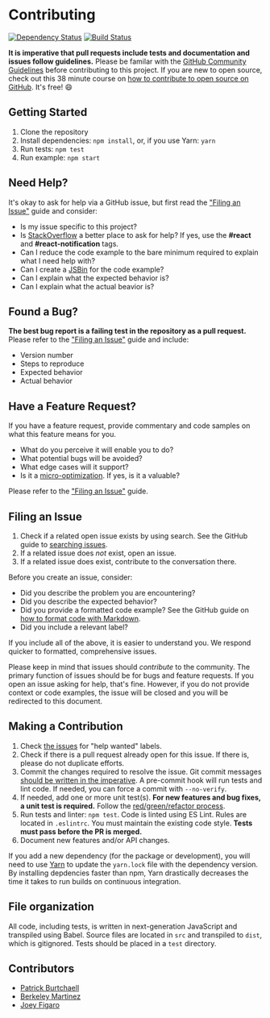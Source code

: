 # Contributing

[![Dependency Status](https://david-dm.org/pburtchaell/react-notification.svg)](https://david-dm.org/pburtchaell/react-notification) [![Build Status](https://travis-ci.org/pburtchaell/react-notification.svg)](https://travis-ci.org/pburtchaell/react-notification)

**It is imperative that pull requests include tests and documentation and issues follow guidelines.** Please be familar with the [GitHub Community Guidelines](https://help.github.com/articles/github-community-guidelines/) before contributing to this project. If you are new to open source, check out this 38 minute course on [how to contribute to open source on GitHub](https://egghead.io/courses/how-to-contribute-to-an-open-source-project-on-github). It's free! :smile:

## Getting Started

1. Clone the repository
2. Install dependencies: `npm install`, or, if you use Yarn: `yarn`
3. Run tests: `npm test`
4. Run example: `npm start`

## Need Help?

It's okay to ask for help via a GitHub issue, but first read the ["Filing an Issue"](#filing-an-issue) guide and consider:

* Is my issue specific to this project?
* Is [StackOverflow](http://stackoverflow.com/questions/ask) a better place to ask for help? If yes, use the **#react** and **#react-notification** tags.
* Can I reduce the code example to the bare minimum required to explain what I need help with?
* Can I create a [JSBin](https://jsbin.com/?html,output) for the code example?
* Can I explain what the expected behavior is?
* Can I explain what the actual beavior is?

## Found a Bug?

**The best bug report is a failing test in the repository as a pull request.** Please refer to the ["Filing an Issue"](#filing-an-issue) guide and include:

* Version number
* Steps to reproduce
* Expected behavior
* Actual behavior

## Have a Feature Request?

If you have a feature request, provide commentary and code samples on what this feature means for you.

* What do you perceive it will enable you to do?
* What potential bugs will be avoided?
* What edge cases will it support?
* Is it a [micro-optimization](http://stackoverflow.com/questions/tagged/micro-optimization). If yes, is it a valuable?

Please refer to the ["Filing an Issue"](#filing-an-issue) guide.

## Filing an Issue

1. Check if a related open issue exists by using search. See the GitHub guide to [searching issues](https://help.github.com/articles/searching-issues/).
2. If a related issue does *not* exist, open an issue.
3. If a related issue does exist, contribute to the conversation there.

Before you create an issue, consider:

* Did you describe the problem you are encountering?
* Did you describe the expected behavior?
* Did you provide a formatted code example? See the GitHub guide on [how to format code with Markdown](help.github.com/categories/writing-on-github/).
* Did you include a relevant label?

If you include all of the above, it is easier to understand you. We respond quicker to formatted, comprehensive issues.

Please keep in mind that issues should *contribute* to the community. The primary function of issues should be for bugs and feature requests. If you open an issue asking for help, that's fine. However, if you do not provide context or code examples, the issue will be closed and you will be redirected to this document.

## Making a Contribution

1. Check [the issues](https://github.com/pburtchaell/react-notification/issues) for "help wanted" labels.
2. Check if there is a pull request already open for this issue. If there is, please do not duplicate efforts.
3. Commit the changes required to resolve the issue. Git commit messages [should be written in the imperative](http://chris.beams.io/posts/git-commit/). A pre-commit hook will run tests and lint code. If needed, you can force a commit with `--no-verify`.
4. If needed, add one or more unit test(s). **For new features and bug fixes, a unit test is required.** Follow the [red/green/refactor process](https://en.wikipedia.org/wiki/Test-driven_development#Development_style).
5. Run tests and linter: `npm test`. Code is linted using ES Lint. Rules are located in `.eslintrc`. You must maintain the existing code style. **Tests must pass before the PR is merged.**
6. Document new features and/or API changes.

If you add a new dependency (for the package or development), you will need to use [Yarn](https://yarnpkg.com/) to update the `yarn.lock` file with the dependency version. By installing depdencies faster than npm, Yarn drastically decreases the time it takes to run builds on continuous integration.

## File organization

All code, including tests, is written in next-generation JavaScript and transpiled using Babel. Source files are located in `src` and transpiled to `dist`, which is gitignored. Tests should be placed in a `test` directory.

## Contributors

- [Patrick Burtchaell](http://github.com/pburtchaell)
- [Berkeley Martinez](https://github.com/BerkeleyTrue)
- [Joey Figaro](https://github.com/joeyfigaro)
